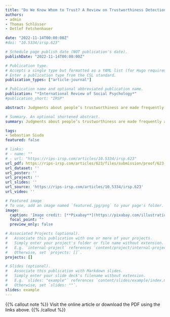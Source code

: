 ```yaml
---
title: "Do We Know Whom to Trust? A Review on Trustworthiness Detection Accuracy"
authors:
- admin
- Thomas Schlösser
- Detlef Fetchenhauer

date: "2022-11-14T00:00:00Z"
#doi: "10.5334/irsp.623"

# Schedule page publish date (NOT publication's date).
publishDate: "2022-11-14T00:00:00Z"

# Publication type.
# Accepts a single type but formatted as a YAML list (for Hugo requirements).
# Enter a publication type from the CSL standard.
publication_types: ["article-journal"]

# Publication name and optional abbreviated publication name.
publication: "*International Review of Social Psychology*"
#publication_short: "IRSP"

abstract: Judgments about people’s trustworthiness are made frequently and have important real-life consequences. However, the accuracy of these judgments is debated. We therefore systematically reviewed the current evidence for accurate trustworthiness detection in the literature. The overall evidence for accuracy is rather mixed; although we find only limited evidence for accurate trustworthiness detection from neutral photographs, trustworthiness detection becomes more accurate when the rater and target interact, when the target presentation resembles face-to-face contact, and when the target presentations contain cues or signals about the target’s trustworthiness. We also find that the current literature lacks an overarching research agenda, which leads to a large heterogeneity in the extant studies’ operationalizations. We address some of these operationalizations and suggest the following guidelines for future research. Studies should engage in stronger theory building, experimentally test moderators, strengthen generalizability by recruiting large target pools, and use appropriate methods for the analysis of nonindependent data.

# Summary. An optional shortened abstract.
summary: Judgments about people’s trustworthiness are made frequently and have important real-life consequences. However, the accuracy of these judgments is debated. We therefore systematically reviewed the current evidence for accurate trustworthiness detection in the literature.

tags:
- Sebastian Siuda
featured: false

# links:
# - name: ""
# - url: "https://rips-irsp.com/articles/10.5334/irsp.623"
url_pdf: https://rips-irsp.com/articles/623/files/submission/proof/623-1-5072-1-10-20221114.pdf
url_dataset: ''
url_poster: ''
url_project: ''
url_slides: ''
url_source: 'https://rips-irsp.com/articles/10.5334/irsp.623'
url_video: ''

# Featured image
# To use, add an image named `featured.jpg/png` to your page's folder. 
image:
  caption: 'Image credit: [**Pixabay**](https://pixabay.com/illustrations/face-detection-scan-to-scan-4760281/)'
  focal_point: ""
  preview_only: false

# Associated Projects (optional).
#   Associate this publication with one or more of your projects.
#   Simply enter your project's folder or file name without extension.
#   E.g. `internal-project` references `content/project/internal-project/index.md`.
#   Otherwise, set `projects: []`.
projects: []

# Slides (optional).
#   Associate this publication with Markdown slides.
#   Simply enter your slide deck's filename without extension.
#   E.g. `slides: "example"` references `content/slides/example/index.md`.
#   Otherwise, set `slides: ""`.
slides: example
---
```


{{% callout note %}}
Visit the online article or download the PDF using the links above.
{{% /callout %}}

